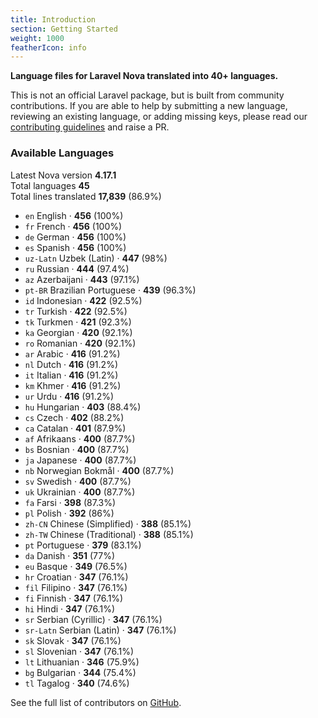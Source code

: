 ```yaml
---
title: Introduction
section: Getting Started
weight: 1000
featherIcon: info
---
```


**Language files for Laravel Nova translated into 40+ languages.**

This is not an official Laravel package, but is built from community contributions. If you are able to help by submitting a new language, reviewing an existing language, or adding missing keys, please read our [contributing guidelines]({{base}}/{{version}}/contributing) and raise a PR.

### Available Languages

Latest Nova version **4.17.1**  
Total languages **45**  
Total lines translated **17,839** (86.9%)

* `en` English &middot; **456** (100%)
* `fr` French &middot; **456** (100%)
* `de` German &middot; **456** (100%)
* `es` Spanish &middot; **456** (100%)
* `uz‑Latn` Uzbek (Latin) &middot; **447** (98%)
* `ru` Russian &middot; **444** (97.4%)
* `az` Azerbaijani &middot; **443** (97.1%)
* `pt‑BR` Brazilian Portuguese &middot; **439** (96.3%)
* `id` Indonesian &middot; **422** (92.5%)
* `tr` Turkish &middot; **422** (92.5%)
* `tk` Turkmen &middot; **421** (92.3%)
* `ka` Georgian &middot; **420** (92.1%)
* `ro` Romanian &middot; **420** (92.1%)
* `ar` Arabic &middot; **416** (91.2%)
* `nl` Dutch &middot; **416** (91.2%)
* `it` Italian &middot; **416** (91.2%)
* `km` Khmer &middot; **416** (91.2%)
* `ur` Urdu &middot; **416** (91.2%)
* `hu` Hungarian &middot; **403** (88.4%)
* `cs` Czech &middot; **402** (88.2%)
* `ca` Catalan &middot; **401** (87.9%)
* `af` Afrikaans &middot; **400** (87.7%)
* `bs` Bosnian &middot; **400** (87.7%)
* `ja` Japanese &middot; **400** (87.7%)
* `nb` Norwegian Bokmål &middot; **400** (87.7%)
* `sv` Swedish &middot; **400** (87.7%)
* `uk` Ukrainian &middot; **400** (87.7%)
* `fa` Farsi &middot; **398** (87.3%)
* `pl` Polish &middot; **392** (86%)
* `zh‑CN` Chinese (Simplified) &middot; **388** (85.1%)
* `zh‑TW` Chinese (Traditional) &middot; **388** (85.1%)
* `pt` Portuguese &middot; **379** (83.1%)
* `da` Danish &middot; **351** (77%)
* `eu` Basque &middot; **349** (76.5%)
* `hr` Croatian &middot; **347** (76.1%)
* `fil` Filipino &middot; **347** (76.1%)
* `fi` Finnish &middot; **347** (76.1%)
* `hi` Hindi &middot; **347** (76.1%)
* `sr` Serbian (Cyrillic) &middot; **347** (76.1%)
* `sr‑Latn` Serbian (Latin) &middot; **347** (76.1%)
* `sk` Slovak &middot; **347** (76.1%)
* `sl` Slovenian &middot; **347** (76.1%)
* `lt` Lithuanian &middot; **346** (75.9%)
* `bg` Bulgarian &middot; **344** (75.4%)
* `tl` Tagalog &middot; **340** (74.6%)

See the full list of contributors on [GitHub](https://github.com/coderello/laravel-nova-lang#available-languages).
